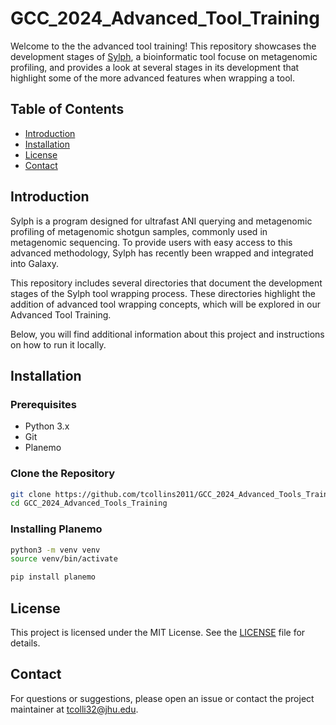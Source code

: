 # GCC_2024_Advanced_Tool_Training

Welcome to the the advanced tool training! This repository showcases the development stages of [Sylph](https://github.com/bluenote-1577/sylph), a bioinformatic tool focuse on metagenomic profiling, and provides a look at several stages in its development that highlight some of the more advanced features when wrapping a tool.

## Table of Contents

- [Introduction](#introduction)
- [Installation](#installation)
- [License](#license)
- [Contact](#contact)

## Introduction

Sylph is a program designed for ultrafast ANI querying and metagenomic profiling of metagenomic shotgun samples, commonly used in metagenomic sequencing. To provide users with easy access to this advanced methodology, Sylph has recently been wrapped and integrated into Galaxy.

This repository includes several directories that document the development stages of the Sylph tool wrapping process. These directories highlight the addition of advanced tool wrapping concepts, which will be explored in our Advanced Tool Training.

Below, you will find additional information about this project and instructions on how to run it locally.


## Installation

### Prerequisites

- Python 3.x
- Git
- Planemo 

### Clone the Repository

```bash
git clone https://github.com/tcollins2011/GCC_2024_Advanced_Tools_Training.git
cd GCC_2024_Advanced_Tools_Training
```

### Installing Planemo

```bash
python3 -m venv venv
source venv/bin/activate 

pip install planemo
```


## License 
This project is licensed under the MIT License. See the [LICENSE](LICENSE.txt) file for details.

## Contact 
For questions or suggestions, please open an issue or contact the project maintainer at tcolli32@jhu.edu.